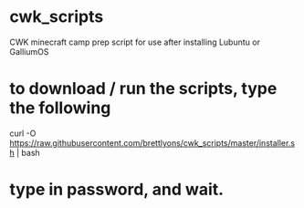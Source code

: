 # cwk_scripts
CWK minecraft camp prep script for use after installing Lubuntu or GalliumOS

# to download / run the scripts, type the following

curl -O https://raw.githubusercontent.com/brettlyons/cwk_scripts/master/installer.sh | bash

# type in password, and wait.
